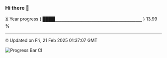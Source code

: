 ### Hi there 👋

⏳ Year progress { ████▁▁▁▁▁▁▁▁▁▁▁▁▁▁▁▁▁▁▁▁▁▁▁▁▁▁ } 13.99 %

---

⏰ Updated on Fri, 21 Feb 2025 01:37:07 GMT

![Progress Bar CI](https://github.com/liununu/liununu/workflows/Progress%20Bar%20CI/badge.svg)
